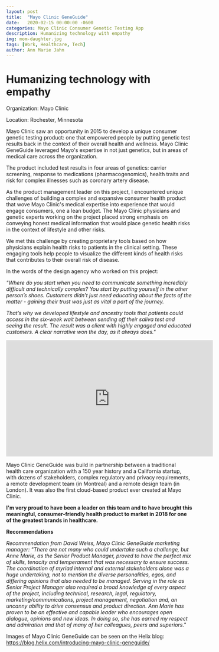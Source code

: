 ```yaml
---
layout: post
title:  "Mayo Clinic GeneGuide"
date:   2020-02-15 00:00:00 -0600
categories: Mayo Clinic Consumer Genetic Testing App
description: Humanizing technology with empathy
img: mom-daughter.jpg
tags: [Work, Healthcare, Tech]
author: Ann Marie Jahn
---
```

# Humanizing technology with empathy 

Organization: Mayo Clinic

Location: Rochester, Minnesota

Mayo Clinic saw an opportunity in 2015 to develop a unique consumer genetic testing product: one that empowered people by putting genetic test results back in the context of their overall health and wellness. Mayo Clinic GeneGuide leveraged Mayo's expertise in not just genetics, but in areas of medical care across the organization. 

The product included test results in four areas of genetics: carrier screening, response to medications (pharmacogenomics), health traits and risk for complex illnesses such as coronary artery disease.

As the product management leader on this project, I encountered unique challenges of building a complex and expansive consumer health product that wove Mayo Clinic's medical expertise into experience that would engage consumers, one a lean budget. The Mayo Clinic physicians and genetic experts working on the project placed strong emphasis on conveying honest medical information that would place genetic health risks in the context of lifestyle and other risks.

We met this challenge by creating proprietary tools based on how physicians explain health risks to patients in the clinical setting. These engaging tools help people to visualize the different kinds of health risks that contributes to their overall risk of disease. 

In the words of the design agency who worked on this project:

_"Where do you start when you need to communicate something incredibly difficult and technically complex? You start by putting yourself in the other person’s shoes. Customers didn’t just need educating about the facts of the matter - gaining their trust was just as vital a part of the journey._

_That’s why we developed lifestyle and ancestry tools that patients could access in the six-week wait between sending off their saliva test and seeing the result. The result was a client with highly engaged and educated customers. A clear narrative won the day, as it always does."_

<iframe width="560" height="315" src="https://www.youtube.com/embed/vOcFGAIm3VQ" frameborder="0" allow="accelerometer; autoplay; encrypted-media; gyroscope; picture-in-picture" allowfullscreen></iframe>

Mayo Clinic GeneGuide was build in partnership between a traditional health care organization with a 150 year history and a California startup, with dozens of stakeholders, complex regulatory and privacy requirements, a remote development team (in Montreal) and a remote design team (in London). It was also the first cloud-based product ever created at Mayo Clinic. 

**I'm very proud to have been a leader on this team and to have brought this meaningful, consumer-friendly health product to market in 2018 for one of the greatest brands in healthcare.**

**Recommendations**

_Recommendation from David Weiss, Mayo Clinic GeneGuide marketing manager: "There are not many who could undertake such a challenge, but Anne Marie, as the Senior Product Manager, proved to have the perfect mix of skills, tenacity and temperament that was necessary to ensure success. The coordination of myriad internal and external stakeholders alone was a huge undertaking, not to mention the diverse personalities, egos, and differing opinions that also needed to be managed. Serving in the role as Senior Project Manager also required a broad knowledge of every aspect of the project, including technical, research, legal, regulatory, marketing/communications, project management, negotiation and, an uncanny ability to drive consensus and product direction. Ann Marie has proven to be an effective and capable leader who encourages open dialogue, opinions and new ideas. In doing so, she has earned my respect and admiration and that of many of her colleagues, peers and superiors."_

Images of Mayo Clinic GeneGuide can be seen on the Helix blog: https://blog.helix.com/introducing-mayo-clinic-geneguide/